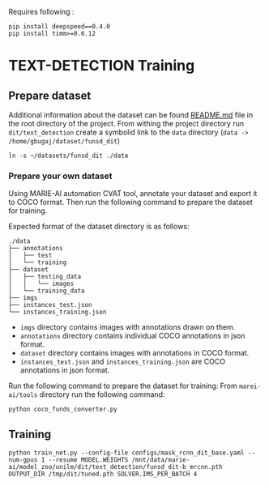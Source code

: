 
Requires following :

```
pip install deepspeed==0.4.0
pip install timm>=0.6.12

```

# TEXT-DETECTION Training

## Prepare dataset
Additional information about the dataset can be found [README.md](./README.md) file in the root directory of the project.
From withing the project directory run `dit/text_detection` create a symbolid link to the `data` directory (`data -> /home/gbugaj/dataset/funsd_dit`)   


```shell
ln -s ~/datasets/funsd_dit ./data
```


### Prepare your own dataset 

Using MARIE-AI automation CVAT tool, annotate your dataset and export it to COCO format. 
Then run the following command to prepare the dataset for training. 

Expected format of the dataset directory is as follows:

```
./data
├── annotations
│   ├── test
│   └── training
├── dataset
│   ├── testing_data
│   │   └── images
│   └── training_data
├── imgs
├── instances_test.json
└── instances_training.json
```

* `imgs` directory contains images with annotations drawn on them.
* `annotations` directory contains individual COCO annotations in json format.
* `dataset` directory contains images with annotations in COCO format.
* `instances_test.json` and `instances_training.json` are COCO annotations in json format.

Run the following command to prepare the dataset for training:
From `marei-ai/tools` directory run the following command:

```shell
python coco_funds_converter.py
```    


## Training

```shell 
python train_net.py --config-file configs/mask_rcnn_dit_base.yaml --num-gpus 1 --resume MODEL.WEIGHTS /mnt/data/marie-ai/model_zoo/unilm/dit/text_detection/funsd_dit-b_mrcnn.pth  OUTPUT_DIR /tmp/dit/tuned.pth SOLVER.IMS_PER_BATCH 4
```


